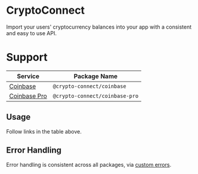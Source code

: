 # CryptoConnect

Import your users' cryptocurrency balances into your app with a consistent and
easy to use API.

# Support

| Service                               | Package Name                   |
| ------------------------------------- | ------------------------------ |
| [Coinbase](packages/coinbase)         | `@crypto-connect/coinbase`     |
| [Coinbase Pro](packages/coinbase-pro) | `@crypto-connect/coinbase-pro` |

## Usage

Follow links in the table above.

## Error Handling

Error handling is consistent across all packages, via [custom errors](packages/errors).

